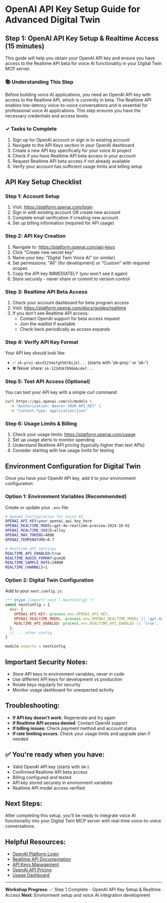 # OpenAI API Key Setup Guide for Advanced Digital Twin

## Step 1: OpenAI API Key Setup & Realtime Access (15 minutes)

This guide will help you obtain your OpenAI API key and ensure you have access to the Realtime API beta for voice AI functionality in your Digital Twin MCP server.

### 📚 Understanding This Step

Before building voice AI applications, you need an OpenAI API key with access to the Realtime API, which is currently in beta. The Realtime API enables low-latency voice-to-voice conversations and is essential for professional voice AI applications. This step ensures you have the necessary credentials and access levels.

### ✓ Tasks to Complete

1. Sign up for OpenAI account or sign in to existing account
2. Navigate to the API Keys section in your OpenAI dashboard
3. Create a new API key specifically for your voice AI project
4. Check if you have Realtime API beta access in your account
5. Request Realtime API beta access if not already available
6. Verify your account has sufficient usage limits and billing setup

## API Key Setup Checklist

### Step 1: Account Setup
1. Visit: https://platform.openai.com/login
2. Sign in with existing account OR create new account
3. Complete email verification if creating new account
4. Set up billing information (required for API usage)

### Step 2: API Key Creation
1. Navigate to: https://platform.openai.com/api-keys
2. Click "Create new secret key"
3. Name your key: "Digital Twin Voice AI" (or similar)
4. Set permissions: "All" (for development) or "Custom" with required scopes
5. Copy the API key IMMEDIATELY (you won't see it again)
6. Store securely - never share or commit to version control

### Step 3: Realtime API Beta Access
1. Check your account dashboard for beta program access
2. Visit: https://platform.openai.com/docs/guides/realtime
3. If you don't see Realtime API access:
   - Contact OpenAI support for beta access request
   - Join the waitlist if available
   - Check back periodically as access expands

### Step 4: Verify API Key Format
Your API key should look like:
- ✅ `sk-proj-abcd1234efgh5678ijkl...` (starts with 'sk-proj-' or 'sk-')
- ❌ Never share: `sk-1234567890abcdef...`

### Step 5: Test API Access (Optional)
You can test your API key with a simple curl command:

```bash
curl https://api.openai.com/v1/models \
  -H "Authorization: Bearer YOUR_API_KEY" \
  -H "Content-Type: application/json"
```

### Step 6: Usage Limits & Billing
1. Check your usage limits: https://platform.openai.com/usage
2. Set up usage alerts to monitor spending
3. Understand Realtime API pricing (typically higher than text APIs)
4. Consider starting with low usage limits for testing

## Environment Configuration for Digital Twin

Once you have your OpenAI API key, add it to your environment configuration:

### Option 1: Environment Variables (Recommended)
Create or update your `.env` file:

```bash
# OpenAI Configuration for Voice AI
OPENAI_API_KEY=your_openai_api_key_here
OPENAI_REALTIME_MODEL=gpt-4o-realtime-preview-2024-10-01
OPENAI_REALTIME_VOICE=alloy
OPENAI_MAX_TOKENS=4096
OPENAI_TEMPERATURE=0.7

# Realtime API Settings
REALTIME_API_ENABLED=true
REALTIME_AUDIO_FORMAT=pcm16
REALTIME_SAMPLE_RATE=24000
REALTIME_CHANNELS=1
```

### Option 2: Digital Twin Configuration
Add to your `next.config.js`:

```javascript
/** @type {import('next').NextConfig} */
const nextConfig = {
  env: {
    OPENAI_API_KEY: process.env.OPENAI_API_KEY,
    OPENAI_REALTIME_MODEL: process.env.OPENAI_REALTIME_MODEL || 'gpt-4o-realtime-preview-2024-10-01',
    REALTIME_API_ENABLED: process.env.REALTIME_API_ENABLED || 'true',
  },
  // ... other config
}

module.exports = nextConfig
```

## Important Security Notes:
- Store API keys in environment variables, never in code
- Use different API keys for development vs production
- Rotate keys regularly for security
- Monitor usage dashboard for unexpected activity

## Troubleshooting:
- **If API key doesn't work**: Regenerate and try again
- **If Realtime API access denied**: Contact OpenAI support
- **If billing issues**: Check payment method and account status
- **If rate limiting occurs**: Check your usage limits and upgrade plan if needed

## ✅ You're ready when you have:
- Valid OpenAI API key (starts with sk-)
- Confirmed Realtime API beta access
- Billing configured and tested
- API key stored securely in environment variables
- Realtime API model access verified

## Next Steps:
After completing this setup, you'll be ready to integrate voice AI functionality into your Digital Twin MCP server with real-time voice-to-voice conversations.

## Helpful Resources:
- [OpenAI Platform Login](https://platform.openai.com/login)
- [Realtime API Documentation](https://platform.openai.com/docs/guides/realtime)
- [API Keys Management](https://platform.openai.com/api-keys)
- [OpenAI API Pricing](https://openai.com/api/pricing/)
- [Usage Dashboard](https://platform.openai.com/usage)

---

**Workshop Progress**: ✅ Step 1 Complete - OpenAI API Key Setup & Realtime Access
**Next**: Environment setup and voice AI integration development